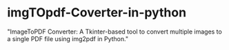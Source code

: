 # imgTOpdf-Coverter-in-python
"ImageToPDF Converter: A Tkinter-based tool to convert multiple images to a single PDF file using img2pdf in Python."
